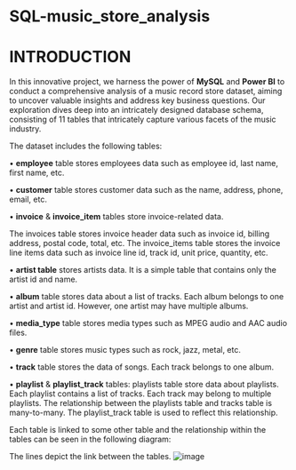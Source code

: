 # SQL-music_store_analysis

# INTRODUCTION
In this innovative project, we harness the power of **MySQL** and **Power BI** to conduct a comprehensive analysis of a music record store dataset, aiming to uncover valuable insights and address key business questions. Our exploration dives deep into an intricately designed database schema, consisting of 11 tables that intricately capture various facets of the music industry.

The dataset includes the following tables:

•	**employee** table stores employees data such as employee id, last name, first name, etc. 


•	**customer** table stores customer data such as the name, address, phone, email, etc.


•	**invoice** & **invoice_item** tables store invoice-related data. 


  The invoices table stores invoice header data such as invoice id, billing address, postal code, total, etc.
The invoice_items table stores the invoice line items data such as invoice line id, track id, unit price, quantity, etc.


•	**artist table** stores artists data. It is a simple table that contains only the artist id and name.


•	**album** table stores data about a list of tracks. Each album belongs to one artist and artist id. However, one artist may have multiple albums.


•	**media_type** table stores media types such as MPEG audio and AAC audio files.


•	**genre** table stores music types such as rock, jazz, metal, etc.


•	**track** table stores the data of songs. Each track belongs to one album.


•	**playlist** & **playlist_track** tables: playlists table store data about playlists. Each playlist contains a list of tracks. Each track may belong to multiple playlists. The relationship between the playlists table and tracks table is many-to-many. The playlist_track table is used to reflect this relationship.


Each table is linked to some other table and the relationship within the tables can be seen in the following diagram:
 
The lines depict the link between the tables.
![image](https://github.com/gautami-nakra/SQL-music_store_analysis/assets/148481510/6a7ca489-b3f8-4a26-9852-ff3eb69b8000)


